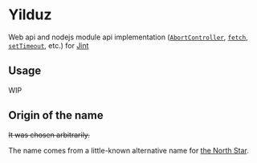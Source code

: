# Yilduz

Web api and nodejs module api implementation ([`AbortController`](https://developer.mozilla.org/en-US/docs/Web/API/AbortController), [`fetch`](https://developer.mozilla.org/en-US/docs/Web/API/Window/fetch), [`setTimeout`](https://developer.mozilla.org/en-US/docs/Web/API/Window/setTimeout), etc.) for [Jint](https://github.com/sebastienros/jint)

## Usage

WIP

## Origin of the name

~~It was chosen arbitrarily.~~

The name comes from a little-known alternative name for [the North Star](https://en.wikipedia.org/wiki/Polaris).
